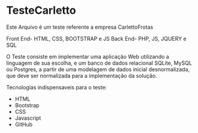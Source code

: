 # TesteCarletto
Este Arquivo é um teste referente a empresa CarlettoFrotas 

Front End- HTML, CSS, BOOTSTRAP e JS
Back End- PHP, JS, JQUERY e SQL

O Teste consiste em implementar uma aplicação Web utilizando a linguagem de sua escolha, e um banco de dados relacional SQLite, MySQL ou Postgres, a partir de uma modelagem de dados inicial desnormalizada, que deve ser normalizada para a implementação da solução.

Tecnologias indispensaveis para o teste:

- HTML
- Bootstrap
- CSS
- Javascript
- GitHub

